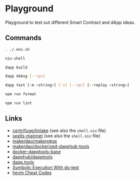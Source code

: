 # Playground

Playground to test out different Smart Contract and dApp ideas.

## Commands

```sh
. ./.env.sh

nix-shell

dapp build

dapp debug [--rpc]

dapp test [-m <string>] [-v] [--rpc] [--replay <string>]

npm run format

npm run lint
```

## Links

- [centrifuge/tinlake](https://github.com/centrifuge/tinlake) (see also the `shell.nix` file)
- [spells-mainnet](https://github.com/makerdao/spells-mainnet) (see also the `shell.nix` file)
- [makerdao/makerpkgs](https://github.com/makerdao/makerpkgs)
- [makerdao/dockerized-dapphub-tools](https://github.com/makerdao/dockerized-dapphub-tools)
- [docker-dapptools-base](https://github.com/centrifuge/docker-dapptools-base)
- [dapphub/dapptools](https://github.com/dapphub/dapptools)
- [dapp.tools](https://dapp.tools/)
- [Symbolic Execution With ds-test](https://fv.ethereum.org/2020/12/11/symbolic-execution-with-ds-test/)
- [hevm Cheat Codes](https://github.com/dapphub/dapptools/blob/master/src/hevm/README.md#cheat-codes)
